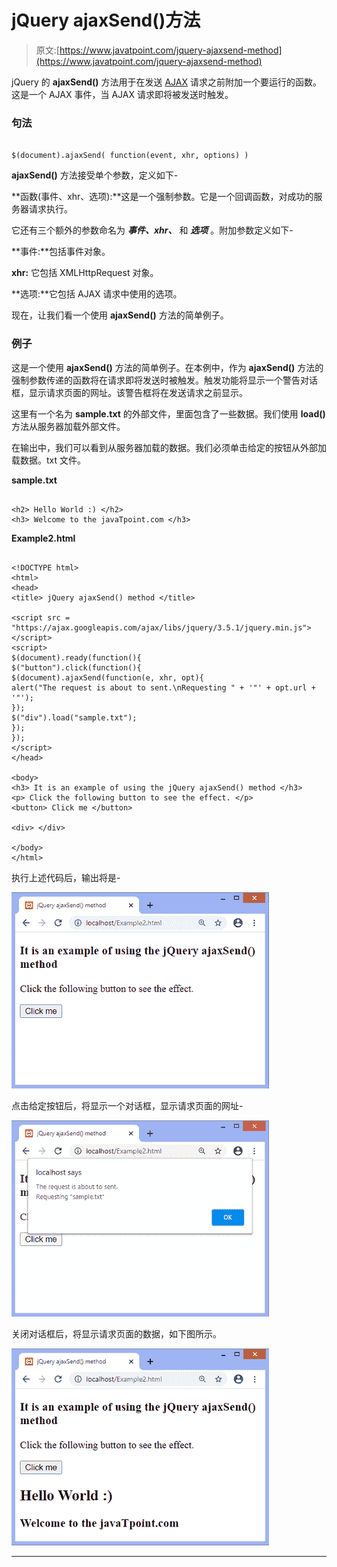 # jQuery ajaxSend()方法

> 原文:[https://www.javatpoint.com/jquery-ajaxsend-method](https://www.javatpoint.com/jquery-ajaxsend-method)

jQuery 的 **ajaxSend()** 方法用于在发送 [AJAX](https://www.javatpoint.com/ajax-tutorial) 请求之前附加一个要运行的函数。这是一个 AJAX 事件，当 AJAX 请求即将被发送时触发。

### 句法

```

$(document).ajaxSend( function(event, xhr, options) )

```

**ajaxSend()** 方法接受单个参数，定义如下-

**函数(事件、xhr、选项):**这是一个强制参数。它是一个回调函数，对成功的服务器请求执行。

它还有三个额外的参数命名为 ***事件、xhr、*** 和 ***选项*** 。附加参数定义如下-

**事件:**包括事件对象。

**xhr:** 它包括 XMLHttpRequest 对象。

**选项:**它包括 AJAX 请求中使用的选项。

现在，让我们看一个使用 **ajaxSend()** 方法的简单例子。

### 例子

这是一个使用 **ajaxSend()** 方法的简单例子。在本例中，作为 **ajaxSend()** 方法的强制参数传递的函数将在请求即将发送时被触发。触发功能将显示一个警告对话框，显示请求页面的网址。该警告框将在发送请求之前显示。

这里有一个名为 **sample.txt** 的外部文件，里面包含了一些数据。我们使用 **load()** 方法从服务器加载外部文件。

在输出中，我们可以看到从服务器加载的数据。我们必须单击给定的按钮从外部加载数据。txt 文件。

**sample.txt**

```

<h2> Hello World :) </h2>
<h3> Welcome to the javaTpoint.com </h3>

```

**Example2.html**

```

<!DOCTYPE html>
<html>
<head>
<title> jQuery ajaxSend() method </title>

<script src = "https://ajax.googleapis.com/ajax/libs/jquery/3.5.1/jquery.min.js"> </script>
<script>
$(document).ready(function(){
$("button").click(function(){
$(document).ajaxSend(function(e, xhr, opt){
alert("The request is about to sent.\nRequesting " + '"' + opt.url + '"');
});
$("div").load("sample.txt");
});
});
</script>
</head>

<body>
<h3> It is an example of using the jQuery ajaxSend() method </h3>
<p> Click the following button to see the effect. </p>
<button> Click me </button>

<div> </div>

</body>
</html>

```

执行上述代码后，输出将是-

![jQuery ajaxSend() method](img/416d096f045b56020a36f61115b08886.png)

点击给定按钮后，将显示一个对话框，显示请求页面的网址-

![jQuery ajaxSend() method](img/37208e04c5269d06279f662269b765a0.png)

关闭对话框后，将显示请求页面的数据，如下图所示。

![jQuery ajaxSend() method](img/e6d4a8103860d5313bc6f4cb7b816d3d.png)

* * *
